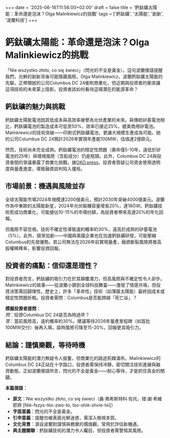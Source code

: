 +++ 
date = '2025-06-16T11:56:00+02:00' 
draft = false 
title = '鈣鈦礦太陽能：革命還是泡沫？Olga Malinkiewicz的挑戰' 
tags = ['鈣鈦礦', '太陽能', '創新', '波蘭科技']
+++

# 鈣鈦礦太陽能：革命還是泡沫？Olga Malinkiewicz的挑戰

「Nie wszystko złoto, co się świeci」（閃光的不全是黃金）。這句波蘭俚語提醒我們，光鮮的創新背後可能隱藏風險。Olga Malinkiewicz，波蘭鈣鈦礦太陽能的先驅，正帶領她的公司Columbus DC 24衝刺商業化，但近期與投資者的衝突讓這項技術的未來蒙上陰影。投資者該如何看待這場潛在的能源革命？

## 鈣鈦礦的魅力與挑戰

鈣鈦礦太陽能電池因其低成本與高效率被譽為光伏產業的未來。與傳統矽基電池相比，鈣鈦礦電池的製造成本可低至50%，效率已接近25%，媲美商用矽電池。Malinkiewicz的技術突破——印刷式鈣鈦礦電池，更讓大規模生產成為可能。她的公司Columbus DC 24預計2026年實現年產能100MW，估值達2億歐元。

然而，技術尚未完全成熟。鈣鈦礦電池的穩定性問題（壽命僅5-10年，遠低於矽電池的25年）與環境風險（含鉛成分）仍是瓶頸。此外，Columbus DC 24與投資者間的爭議暴露了商業化挑戰。據[OKO.press](https://oko.press/perowskity-olga-malinkiewicz-columbus-dc-24-konflikt)，投資者質疑公司資金使用透明度與量產進度，導致融資談判陷入僵局。

## 市場前景：機遇與風險並存

全球太陽能市場2024年規模達2200億美元，預計2030年突破4000億美元。波蘭作為中東歐的太陽能新星，2024年光伏裝機容量增長20%，達18GW。鈣鈦礦技術若成功商業化，可能搶佔10-15%的市場份額，為投資者帶來高達20%的年化回報。

但風險不容忽視。技術不確定性導致違約概率約30%，遠高於成熟的矽基電池（5%）。此外，競爭加劇——中國與美國企業也在加速鈣鈦礦研發，可能壓縮Columbus的先發優勢。若公司無法在2026年前實現量產，融資斷裂風險將推高股權稀釋率，影響投資回報。

## 投資者的痛點：信仰還是理性？

對投資者而言，鈣鈦礦的吸引力在於其顛覆潛力，但高風險與不確定性令人卻步。Malinkiewicz的故事——從波蘭小鎮到全球科技舞臺——激發了情感共鳴，但投資決策需回歸理性。歷史上，許多「革命性」技術（如薄膜太陽能）最終因成本或穩定性問題折戟。投資者需問：Columbus是否能跨越「死亡谷」？

**模擬投資者提問**：  
*問*：投資Columbus DC 24是否為時過早？  
*答*：當前風險高，違約概率約30%。建議等待2026年量產里程碑（如首批100MW交付）後再入場，屆時風險可降至15-20%，回報更具吸引力。

## 結論：謹慎樂觀，等待時機

鈣鈦礦太陽能的潛力無疑令人振奮，但商業化的路途荊棘滿布。Malinkiewicz的Columbus DC 24正站在十字路口，投資者需保持冷靜，密切關注技術進展與融資動態。正如波蘭俚語所言，閃光的不全是黃金——耐心等待，才是抓住真金的關鍵。

**本篇俚語**：  
- **原文**：Nie wszystko złoto, co się świeci（聶·弗希斯特科·佐托，措·謝·希維耶齊 [Niè-fszys-tko-zwo-to, tso-shiè-shvie-tsi]）  
- **字面意義**：閃光的不全是黃金。  
- **引申意義**：提醒勿被表面光鮮迷惑，需深入檢視本質。  
- **文化背景**：源自波蘭對謹慎與務實的價值觀，常用於評估新機遇。  
- **與主題關聯**：鈣鈦礦技術的潛力令人矚目，但投資者需警惕其風險。
